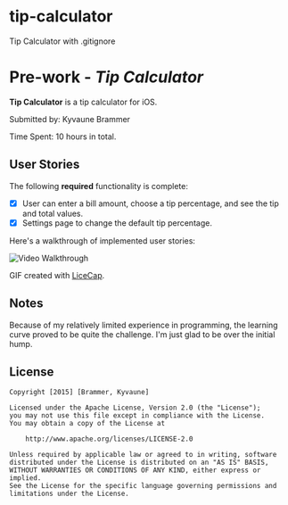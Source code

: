 # tip-calculator
Tip Calculator with .gitignore

# Pre-work - *Tip Calculator*

**Tip Calculator** is a tip calculator for iOS.

Submitted by: Kyvaune Brammer

Time Spent: 10 hours in total.

## User Stories

The following **required** functionality is complete:

* [x] User can enter a bill amount, choose a tip percentage, and see the tip and total values.
* [x] Settings page to change the default tip percentage.

Here's a walkthrough of implemented user stories:

<img src='http://i.imgur.com/4XZF0Kf.gif' title='Video Walkthrough' width='' alt='Video Walkthrough' />

GIF created with [LiceCap](http://www.cockos.com/licecap/).

## Notes 

Because of my relatively limited experience in programming, the learning curve proved to be quite the challenge. I'm just glad to be over the initial hump.

## License

    Copyright [2015] [Brammer, Kyvaune]

    Licensed under the Apache License, Version 2.0 (the "License");
    you may not use this file except in compliance with the License.
    You may obtain a copy of the License at

        http://www.apache.org/licenses/LICENSE-2.0

    Unless required by applicable law or agreed to in writing, software
    distributed under the License is distributed on an "AS IS" BASIS,
    WITHOUT WARRANTIES OR CONDITIONS OF ANY KIND, either express or implied.
    See the License for the specific language governing permissions and
    limitations under the License.
